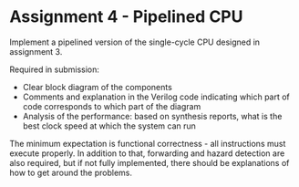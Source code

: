 # Assignment 4 - Pipelined CPU
Implement a pipelined version of the single-cycle CPU designed in assignment 3. 

Required in submission:

- Clear block diagram of the components
- Comments and explanation in the Verilog code indicating which part of code corresponds to which part of the diagram
- Analysis of the performance: based on synthesis reports, what is the best clock speed at which the system can run  

The minimum expectation is functional correctness - all instructions must execute properly. In addition to that, forwarding and hazard detection are also required, but if not fully implemented, there should be explanations of how to get around the problems.
